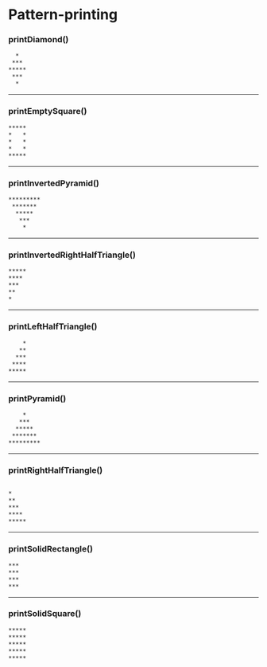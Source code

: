 # Pattern-printing

### printDiamond()
```
  *
 ***
*****
 ***
  *
```

***

### printEmptySquare()
```
*****
*   *
*   *
*   *
*****
```

***

### printInvertedPyramid()
```
*********
 *******
  *****
   ***
    *
```

***

### printInvertedRightHalfTriangle()
```
*****
****
***
**
*
```

***

### printLeftHalfTriangle()
```
    *
   **
  ***
 ****
*****
```

***

### printPyramid()
```
    *
   ***
  *****
 *******
*********
```

***

### printRightHalfTriangle()
```

*
**
***
****
*****
```

***

### printSolidRectangle()
```
***
***
***
***
```

***

### printSolidSquare()
```
*****
*****
*****
*****
*****
```